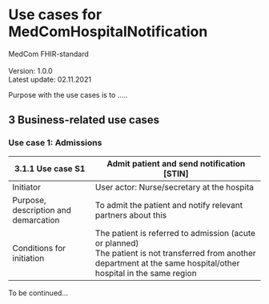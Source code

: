 # Use cases for MedComHospitalNotification
MedCom FHIR-standard<br>  
Version: 1.0.0<br>
Latest update: 02.11.2021<br>


Purpose with the use cases is to .....


## 3 Business-related use cases 
### Use case 1: Admissions 

| 3.1.1 Use case S1  | Admit patient and send notification [STIN] |
| ------ | ------ |
| Initiator | User actor: Nurse/secretary at the hospita |
| Purpose, description and demarcation | To admit the patient and notify relevant partners about this |
|Conditions for initiation| The patient is referred to admission (acute or planned) <br> The patient is not transferred from another department at the same hospital/other hospital in the same region|

To be continued...